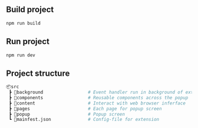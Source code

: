 ## Build project
```sh
npm run build
```

## Run project 
```sh
npm run dev
```

## Project structure

```py
📦src
 ┣ 📂background                 # Event handler run in background of extension
 ┣ 📂components                 # Reusable components across the popup 
 ┣ 📂content                    # Interact with web browser inferface
 ┣ 📂pages                      # Each page for popup screen 
 ┣ 📂popup                      # Popup screen 
 ┗ 📜mainfest.json              # Config-file for extension
```
